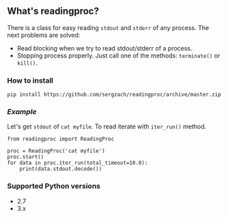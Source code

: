 ## What's readingproc?

There is a class for easy reading `stdout` and `stderr` of any process. 
The next problems are solved:
* Read blocking when we try to read stdout/stderr of a process. 
* Stopping process properly. Just call one of the methods: `terminate()` or `kill()`.

### How to install

`pip install https://github.com/sergzach/readingproc/archive/master.zip`

### *Example*

Let's get `stdout` of `cat myfile`. To read iterate with `iter_run()` method.

```
from readingproc import ReadingProc

proc = ReadingProc('cat myfile')
proc.start()
for data in proc.iter_run(total_timeout=10.0):
	print(data.stdout.decode())
```

### 

### Supported Python versions
* 2.7
* 3.x